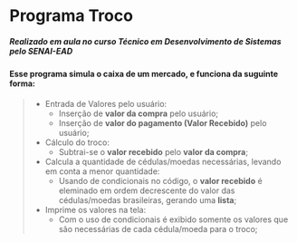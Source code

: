 # Programa Troco
##### *Realizado em aula no curso Técnico em Desenvolvimento de Sistemas pelo SENAI-EAD*

#### **Esse programa simula o caixa de um mercado, e funciona da suguinte forma:**

> - Entrada de Valores pelo usuário:
>   - Inserção de **valor da compra** pelo usuário;
>   - Inserção de **valor do pagamento (Valor Recebido)** pelo usuário;
> - Cálculo do troco:
>   - Subtrai-se o **valor recebido** pelo **valor da compra**;
> - Calcula a quantidade de cédulas/moedas necessárias, levando em conta a menor quantidade:
>   - Usando de condicionais no código, o **valor recebido** é eleminado em ordem decrescente do valor das cédulas/moedas brasileiras, gerando uma **lista**;
> - Imprime os valores na tela:
>   - Com o uso de condicionais é exibido somente os valores que são necessárias de cada cédula/moeda para o troco;
